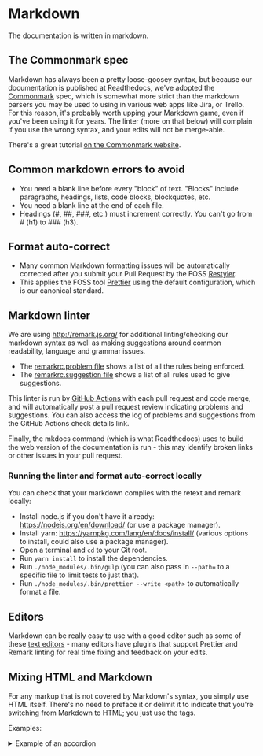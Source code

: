 # Markdown

The documentation is written in markdown.

## The Commonmark spec

Markdown has always been a pretty loose-goosey syntax, but because our documentation is published at Readthedocs, we've adopted the [Commonmark](http://commonmark.org/) spec, which is somewhat more strict than the markdown parsers you may be used to using in various web apps like Jira, or Trello. For this reason, it's probably worth upping your Markdown game, even if you've been using it for years. The linter (more on that below) will complain if you use the wrong syntax, and your edits will not be merge-able.

There's a great tutorial [on the Commonmark website](http://commonmark.org/help/tutorial/).

## Common markdown errors to avoid

- You need a blank line before every "block" of text. "Blocks" include paragraphs, headings, lists, code blocks, blockquotes, etc.
- You need a blank line at the end of each file.
- Headings (#, ##, ###, etc.) must increment correctly. You can't go from # (h1) to ### (h3).

## Format auto-correct

- Many common Markdown formatting issues will be automatically corrected after you submit your Pull Request by the FOSS [Restyler](https://restyled.io/).
- This applies the FOSS tool [Prettier](https://prettier.io/) using the default configuration, which is our canonical standard.

## Markdown linter

We are using <http://remark.js.org/> for additional linting/checking our markdown syntax as well as making suggestions around common readability, language and grammar issues.

- The [remarkrc.problem file](https://github.com/CivicActions/handbook/blob/master/lint/config/remarkrc.problem) shows a list of all the rules being enforced.
- The [remarkrc.suggestion file](https://github.com/CivicActions/handbook/blob/master/lint/config/remarkrc.suggestion) shows a list of all rules used to give suggestions.

This linter is run by [GitHub Actions](github-actions.md) with each pull request and code merge, and will automatically post a pull request review indicating problems and suggestions. You can also access the log of problems and suggestions from the GitHub Actions check details link.

Finally, the mkdocs command (which is what Readthedocs) uses to build the web version of the documentation is run - this may identify broken links or other issues in your pull request.

### Running the linter and format auto-correct locally

You can check that your markdown complies with the retext and remark locally:

- Install node.js if you don't have it already: <https://nodejs.org/en/download/> (or use a package manager).
- Install yarn: <https://yarnpkg.com/lang/en/docs/install/> (various options to install, could also use a package manager).
- Open a terminal and `cd` to your Git root.
- Run `yarn install` to install the dependencies.
- Run `./node_modules/.bin/gulp` (you can also pass in `--path=` to a specific file to limit tests to just that).
- Run `./node_modules/.bin/prettier --write <path>` to automatically format a file.

## Editors

Markdown can be really easy to use with a good editor such as some of these [text editors](../common-practices-tools/software-and-support/text-editors.md) - many editors have plugins that support Prettier and Remark linting for real time fixing and feedback on your edits.

## Mixing HTML and Markdown

For any markup that is not covered by Markdown's syntax, you simply use HTML itself. There's no need to preface it or delimit it to indicate that you're switching from Markdown to HTML; you just use the tags.

Examples:

<details>
  <summary>Example of an accordion</summary>
  HTML block
</details>
